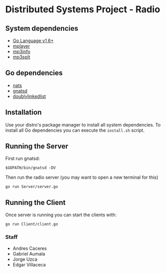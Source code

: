 # Distributed Systems Project - Radio

## System dependencies
- [Go Language v1,6+](https://golang.org/dl/)
- [mplayer](https://www.archlinux.org/packages/extra/x86_64/mplayer/)
- [mp3info](https://www.archlinux.org/packages/community/x86_64/mp3info/)
- [mp3splt](https://www.archlinux.org/packages/extra/x86_64/mp3splt/)

## Go dependencies

- [nats](https://github.com/nats-io/nats)
- [gnatsd](https://github.com/nats-io/gnatsd)
- [doublylinkedlist](https://github.com/emirpasic/gods)

## Installation
Use your distro's package manager to install all system dependencies. To install
all Go dependencies you can execute the `install.sh` script.

## Running the Server
First run gnatsd:
```
$GOPATH/bin/gnatsd -DV
```
Then run the radio server (you may want to open a new terminal for this)
```
go run Server/server.go
```

## Running the Client
Once server is running you can start the clients with:

```
go run Client/client.go
```

### Staff
* Andres Caceres
* Gabriel Aumala
* Jorge Uzca
* Edgar Villaceca
